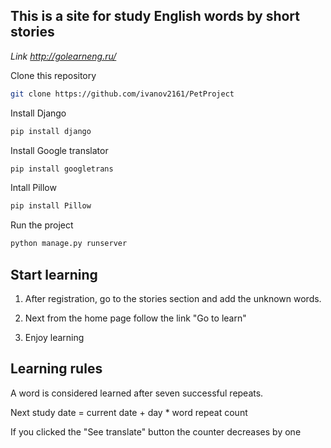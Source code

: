 ## This is a site for study English words by short stories

*Link http://golearneng.ru/*

Clone this repository
```bash
git clone https://github.com/ivanov2161/PetProject
```

Install Django
```bash
pip install django
```
Install Google translator
```bash
pip install googletrans
```
Intall Pillow
```bash
pip install Pillow
```

Run the project
```bash
python manage.py runserver
```

## Start learning

1. After registration, go to the stories section and add the unknown words.

2. Next from the home page follow the link "Go to learn"

3. Enjoy learning

## Learning rules
A word is considered learned after seven successful repeats.

Next study date = current date + day * word repeat count

If you clicked the "See translate" button the counter decreases by one
